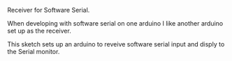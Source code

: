 Receiver for Software Serial.

When developing with software serial on one arduino I like another arduino set up as the receiver.  

This sketch sets up an arduino to reveive software serial input and disply to the Serial 
monitor.
